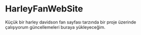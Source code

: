 # HarleyFanWebSite
Küçük bir harley davidson fan sayfası tarzında bir proje üzerinde çalışıyorum güncellemeleri buraya yükleyeceğim.
